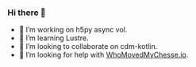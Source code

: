 ### Hi there 👋


- 🔭 I’m working on h5py async vol.
- 🌱 I’m learning Lustre.
- 👯 I’m looking to collaborate on cdm-kotlin.
- 🤔 I’m looking for help with [WhoMovedMyChesse.io](https://github.com/hdfeos/whomovedmycheese.io).
<!--
- 💬 Ask me about ...
- 📫 How to reach me: ...
- 😄 Pronouns: ...
- ⚡ Fun fact: ...

-->
